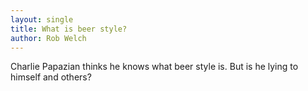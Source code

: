 ```yaml
---
layout: single 
title: What is beer style?
author: Rob Welch
---
```


Charlie Papazian thinks he knows what beer style is. But is he lying to himself and others?


